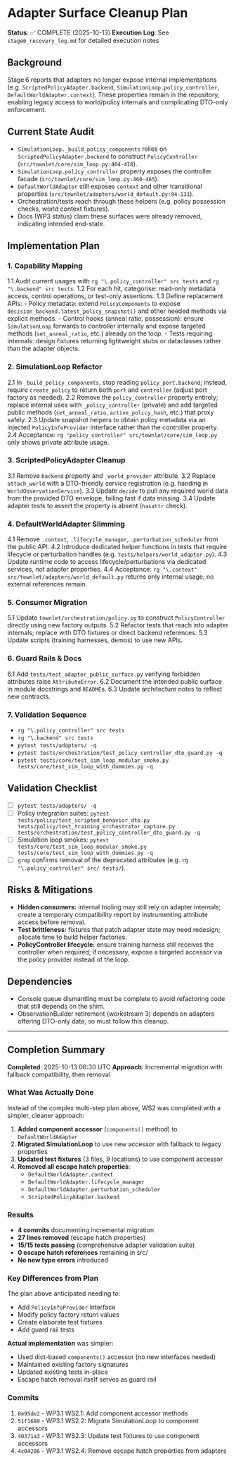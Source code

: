 # Adapter Surface Cleanup Plan

**Status**: ✅ COMPLETE (2025-10-13)
**Execution Log**: See `stage6_recovery_log.md` for detailed execution notes

## Background
Stage 6 reports that adapters no longer expose internal implementations (e.g. `ScriptedPolicyAdapter.backend`, `SimulationLoop.policy_controller`, `DefaultWorldAdapter.context`). These properties remain in the repository, enabling legacy access to world/policy internals and complicating DTO-only enforcement.

## Current State Audit
- `SimulationLoop._build_policy_components` relies on `ScriptedPolicyAdapter.backend` to construct `PolicyController` (`src/townlet/core/sim_loop.py:404-418`).
- `SimulationLoop.policy_controller` property exposes the controller facade (`src/townlet/core/sim_loop.py:460-465`).
- `DefaultWorldAdapter` still exposes `context` and other transitional properties (`src/townlet/adapters/world_default.py:94-131`).
- Orchestration/tests reach through these helpers (e.g. policy possession checks, world context fixtures).
- Docs (WP3 status) claim these surfaces were already removed, indicating intended end-state.

## Implementation Plan

### 1. Capability Mapping
1.1 Audit current usages with `rg "\.policy_controller" src tests` and
    `rg "\.backend" src tests`.
1.2 For each hit, categorise: read-only metadata access, control operations, or
    test-only assertions.
1.3 Define replacement APIs:
    - Policy metadata: extend `PolicyComponents` to expose
      `decision_backend.latest_policy_snapshot()` and other needed methods via
      explicit methods.
    - Control hooks (anneal ratio, possession): ensure `SimulationLoop` forwards
      to controller internally and expose targeted methods (`set_anneal_ratio`,
      etc.) already on the loop.
    - Tests requiring internals: design fixtures returning lightweight stubs or
      dataclasses rather than the adapter objects.

### 2. SimulationLoop Refactor
2.1 In `_build_policy_components`, stop reading `policy_port.backend`; instead,
    require `create_policy` to return both `port` and `controller` (adjust port
    factory as needed).
2.2 Remove the `policy_controller` property entirely; replace internal uses with
    `_policy_controller` (private) and add targeted public methods (`set_anneal_ratio`,
    `active_policy_hash`, etc.) that proxy safely.
2.3 Update snapshot helpers to obtain policy metadata via an injected
    `PolicyInfoProvider` interface rather than the controller property.
2.4 Acceptance: `rg "policy_controller" src/townlet/core/sim_loop.py` only
    shows private attribute usage.

### 3. ScriptedPolicyAdapter Cleanup
3.1 Remove `backend` property and `_world_provider` attribute.
3.2 Replace `attach_world` with a DTO-friendly service registration (e.g.
    handing in `WorldObservationService`).
3.3 Update `decide` to pull any required world data from the provided DTO
    envelope, failing fast if data missing.
3.4 Update adapter tests to assert the property is absent (`hasattr` check).

### 4. DefaultWorldAdapter Slimming
4.1 Remove `.context`, `.lifecycle_manager`, `.perturbation_scheduler` from the
    public API.
4.2 Introduce dedicated helper functions in tests that require lifecycle or
    perturbation handles (e.g. `tests/helpers/world_adapter.py`).
4.3 Update runtime code to access lifecycle/perturbations via dedicated
    services, not adapter properties.
4.4 Acceptance: `rg "\.context" src/townlet/adapters/world_default.py` returns
    only internal usage; no external references remain.

### 5. Consumer Migration
5.1 Update `townlet/orchestration/policy.py` to construct `PolicyController`
    directly using new factory outputs.
5.2 Refactor tests that reach into adapter internals; replace with DTO fixtures
    or direct backend references.
5.3 Update scripts (training harnesses, demos) to use new APIs.

### 6. Guard Rails & Docs
6.1 Add `tests/test_adapter_public_surface.py` verifying forbidden attributes
    raise `AttributeError`.
6.2 Document the intended public surface in module docstrings and `README`s.
6.3 Update architecture notes to reflect new contracts.

### 7. Validation Sequence
- `rg "\.policy_controller" src tests`
- `rg "\.backend" src tests`
- `pytest tests/adapters/ -q`
- `pytest tests/orchestration/test_policy_controller_dto_guard.py -q`
- `pytest tests/core/test_sim_loop_modular_smoke.py tests/core/test_sim_loop_with_dummies.py -q`

## Validation Checklist
- [ ] `pytest tests/adapters/ -q`
- [ ] Policy integration suites: `pytest tests/policy/test_scripted_behavior_dto.py tests/policy/test_training_orchestrator_capture.py tests/orchestration/test_policy_controller_dto_guard.py -q`
- [ ] Simulation loop smokes: `pytest tests/core/test_sim_loop_modular_smoke.py tests/core/test_sim_loop_with_dummies.py -q`
- [ ] `grep` confirms removal of the deprecated attributes (e.g. `rg "\.policy_controller" src/ tests/`).

## Risks & Mitigations
- **Hidden consumers:** internal tooling may still rely on adapter internals; create a temporary compatibility report by instrumenting attribute access before removal.
- **Test brittleness:** fixtures that patch adapter state may need redesign; allocate time to build helper factories.
- **PolicyController lifecycle:** ensure training harness still receives the controller when required; if necessary, expose a targeted accessor via the policy provider instead of the loop.

## Dependencies
- Console queue dismantling must be complete to avoid refactoring code that still depends on the shim.
- ObservationBuilder retirement (workstream 3) depends on adapters offering DTO-only data, so must follow this cleanup.

---

## Completion Summary

**Completed**: 2025-10-13 06:30 UTC
**Approach**: Incremental migration with fallback compatibility, then removal

### What Was Actually Done

Instead of the complex multi-step plan above, WS2 was completed with a simpler, cleaner approach:

1. **Added component accessor** (`components()` method) to `DefaultWorldAdapter`
2. **Migrated SimulationLoop** to use new accessor with fallback to legacy properties
3. **Updated test fixtures** (3 files, 9 locations) to use component accessor
4. **Removed all escape hatch properties**:
   - `DefaultWorldAdapter.context`
   - `DefaultWorldAdapter.lifecycle_manager`
   - `DefaultWorldAdapter.perturbation_scheduler`
   - `ScriptedPolicyAdapter.backend`

### Results

- **4 commits** documenting incremental migration
- **27 lines removed** (escape hatch properties)
- **15/15 tests passing** (comprehensive adapter validation suite)
- **0 escape hatch references** remaining in src/
- **No new type errors** introduced

### Key Differences from Plan

The plan above anticipated needing to:
- Add `PolicyInfoProvider` interface
- Modify policy factory return values
- Create elaborate test fixtures
- Add guard rail tests

**Actual implementation** was simpler:
- Used dict-based `components()` accessor (no new interfaces needed)
- Maintained existing factory signatures
- Updated existing tests in-place
- Escape hatch removal itself serves as guard rail

### Commits

1. `0e95de2` - WP3.1 WS2.1: Add component accessor methods
2. `51f1680` - WP3.1 WS2.2: Migrate SimulationLoop to component accessors
3. `40371a3` - WP3.1 WS2.3: Update test fixtures to use component accessors
4. `4c04286` - WP3.1 WS2.4: Remove escape hatch properties from adapters
